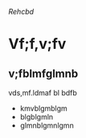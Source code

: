 *Rehcbd*
# Vf;f,v;fv
## v;fblmfglmnb
vds,mf.ldmaf bl bdfb 
* kmvblgmblgm
* blgblgmln
* glmnblgmnlgmn
